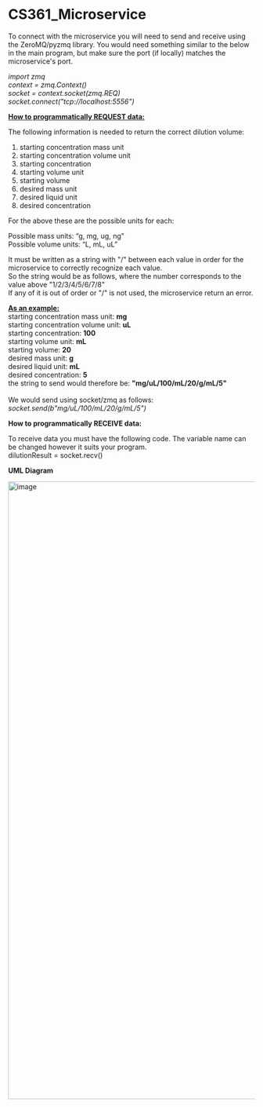 # CS361_Microservice



To connect with the microservice you will need to send and receive using the ZeroMQ/pyzmq library. You would need
something similar to the below in the main program, but make sure the port (if locally) matches the microservice's port.

<i>
import zmq<br>
context = zmq.Context()<br>
socket = context.socket(zmq.REQ)<br>
socket.connect("tcp://localhost:5556")<br>
</i>

<b><u>How to programmatically REQUEST data:</u></B>

The following information is needed to return the correct dilution volume:
1. starting concentration mass unit 
2. starting concentration volume unit
3. starting concentration
4. starting volume unit 
5. starting volume
6. desired mass unit 
7. desired liquid unit 
8. desired concentration 

For the above these are the possible units for each:

Possible mass units: “g, mg, ug, ng” <br>
Possible volume units: “L, mL, uL”

It must be written as a string with "/" between each value in order for the microservice to correctly recognize each value. <br>
So the string would be as follows, where the number corresponds to the value above "1/2/3/4/5/6/7/8" <br>
If any of it is out of order or "/" is not used, the microservice return an error.

<b><u>As an example:</u></B><br>
starting concentration mass unit: <b>mg<br></b>
starting concentration volume unit: <b>uL<br></b>
starting concentration: <b>100<br></b>
starting volume unit: <b>mL<br></b>
starting volume: <b>20<br></b>
desired mass unit: <b>g<br></b>
desired liquid unit: <b>mL<br></b>
desired concentration: <b>5<br></b>
the string to send would therefore be: <b>"mg/uL/100/mL/20/g/mL/5"</b>
<br><br>
We would send using socket/zmq as follows:<br>
<i>socket.send(b"mg/uL/100/mL/20/g/mL/5")</i>

<b>How to programmatically RECEIVE data:</b>

To receive data you must have the following code. The variable name can be changed however it suits your program.<br>
dilutionResult = socket.recv()


<b>UML Diagram</b>

<img width="1259" alt="image" src="https://github.com/costjohn/CS361_Microservice/assets/86116449/059e4278-5f52-4e94-b68d-5134c5c8f38d">
